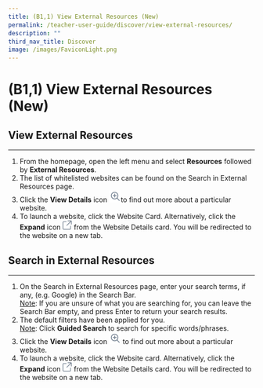 ```yaml
---
title: (B1,1) View External Resources (New)
permalink: /teacher-user-guide/discover/view-external-resources/
description: ""
third_nav_title: Discover
image: /images/FaviconLight.png
---
```

<h1>(B1,1) View External Resources (New)</h1>
<h2>View External Resources</h2>
<hr>
<ol>
    <li>From the homepage, open the left menu and select <strong>Resources</strong> followed by <strong>External Resources</strong>.</li>
    <li>The list of whitelisted websites can be found on the Search in External Resources page.</li>
    <li>Click the <strong>View Details</strong> icon <img style="width: 1.5rem; display: inline;" src="/images/Icons/ViewDetails.svg">to find out more about a particular website.</li>
    <li>To launch a website, click the Website Card. Alternatively, click the <strong>Expand</strong> icon <img style="width: 1.2rem; display: inline;" src="/images/Icons/external-link.svg"> from the Website Details card. You will be redirected to the website on a new tab.</li>
</ol>

<h2>Search in External Resources</h2>

<hr>

<ol>
    <li>On the Search in External Resources page, enter your search terms, if any, (e.g. Google) in the Search Bar.</li>
	<u>Note</u>: If you are unsure of what you are searching for, you can leave the Search Bar empty, and press Enter to return your search results.
    <li>The default filters have been applied for you.</li>
    <u>Note</u>: Click <strong>Guided Search</strong> to search for specific words/phrases.
    <li>Click the <strong>View Details</strong> icon <img style="width: 1.5rem; display: inline;" src="/images/Icons/ViewDetails.svg"> to find out more about a particular website.</li>
    <li>To launch a website, click the Website card. Alternatively, click the <strong>Expand</strong> icon <img style="width: 1.2rem; display: inline;" src="/images/Icons/external-link.svg"> from the Website Details card. You will be redirected to the website on a new tab.</li>
</ol>